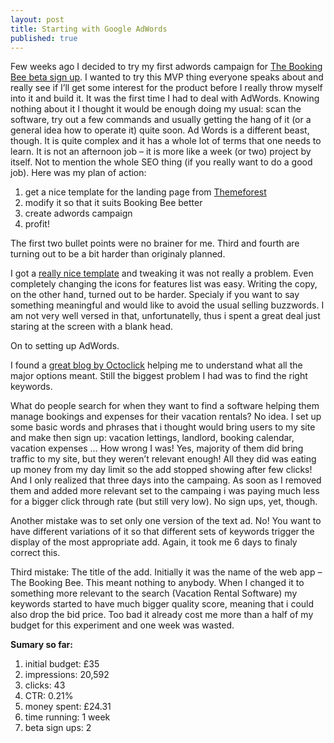 ```yaml
---
layout: post
title: Starting with Google AdWords
published: true
---
```

<p>Few weeks ago I decided to try my first adwords campaign for <a href="http://www.thebookingbee.com">The Booking Bee beta sign up</a>. I wanted to try this MVP thing everyone speaks about and really see if I&rsquo;ll get some interest for the product before I really throw myself into it and build it.
It was the first time I had to deal with AdWords. Knowing nothing about it I thought it would be enough doing my usual: scan the software, try out a few commands and usually getting the hang of it (or a general idea how to operate it) quite soon. Ad Words is a different beast, though. It is quite complex and it has a whole lot of terms that one needs to learn. It is not an afternoon job &ndash; it is more like a week (or two) project by itself. Not to mention the whole SEO thing (if you really want to do a good job).
Here was my plan of action:</p>

<ol>
<li>get a nice template for the landing page from <a href="http://themeforest.net/" title="Themeforest">Themeforest</a></li>
<li>modify it so that it suits Booking Bee better</li>
<li>create adwords campaign</li>
<li>profit!</li>
</ol>


<p>The first two bullet points were no brainer for me. Third and fourth are turning out to be a bit harder than originaly planned.</p>

<p>I got a <a href="http://themeforest.net/item/the-johnny-landing-page/166617">really nice template</a> and tweaking it was not really a problem. Even completely changing the icons for features list was easy. Writing the copy, on the other hand, turned out to be harder. Specialy if you want to say something meaningful and would like to avoid the usual selling buzzwords. I am not very well versed in that, unfortunatelly, thus i spent a great deal just staring at the screen with a blank head.</p>

<p>On to setting up AdWords.</p>

<p>I found a <a href="http://blog.octoclick.com">great blog by Octoclick</a> helping me to understand what all the major options meant. Still the biggest problem I had was to find the right keywords.</p>

<p>What do people search for when they want to find a software helping them manage bookings and expenses for their vacation rentals?
No idea.
I set up some basic words and phrases that i thought would bring users to my site and make then sign up:
vacation lettings, landlord, booking calendar, vacation expenses &hellip;
How wrong I was!
Yes, majority of them did bring traffic to my site, but they weren&rsquo;t relevant enough! All they did was eating up money from my day limit so the add stopped showing after few clicks! And I only realized that three days into the campaing. As soon as I removed them and added more relevant set to the campaing i was paying much less for a bigger click through rate (but still very low). No sign ups, yet, though.</p>

<p>Another mistake was to set only one version of the text ad. No! You want to have different variations of it so that different sets of keywords trigger the display of the most appropriate add. Again, it took me 6 days to finaly correct this.</p>

<p>Third mistake: The title of the add.
Initially it was the name of the web app &ndash; The Booking Bee. This meant nothing to anybody. When I changed it to something more relevant to the search (Vacation Rental Software) my keywords started to have much bigger quality score, meaning that i could also drop the bid price. Too bad it already cost me more than a half of my budget for this experiment and one week was wasted.</p>

<p><strong>Sumary so far:</strong></p>

<ol>
<li>initial budget: £35</li>
<li>impressions: 20,592</li>
<li>clicks: 43</li>
<li>CTR: 0.21%</li>
<li>money spent: £24.31</li>
<li>time running: 1 week</li>
<li>beta sign ups: 2</li>
</ol>
